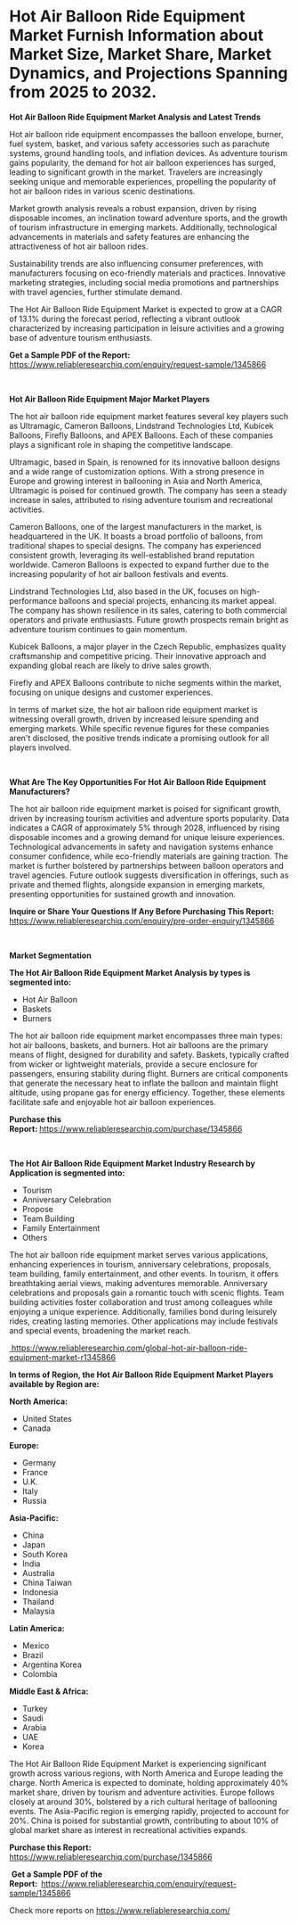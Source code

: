<p><h1>Hot Air Balloon Ride Equipment Market Furnish Information about Market Size, Market Share, Market Dynamics, and Projections Spanning from 2025 to 2032.</h1></p><p><strong>Hot Air Balloon Ride Equipment Market Analysis and Latest Trends</strong></p>
<p><p>Hot air balloon ride equipment encompasses the balloon envelope, burner, fuel system, basket, and various safety accessories such as parachute systems, ground handling tools, and inflation devices. As adventure tourism gains popularity, the demand for hot air balloon experiences has surged, leading to significant growth in the market. Travelers are increasingly seeking unique and memorable experiences, propelling the popularity of hot air balloon rides in various scenic destinations.</p><p>Market growth analysis reveals a robust expansion, driven by rising disposable incomes, an inclination toward adventure sports, and the growth of tourism infrastructure in emerging markets. Additionally, technological advancements in materials and safety features are enhancing the attractiveness of hot air balloon rides.</p><p>Sustainability trends are also influencing consumer preferences, with manufacturers focusing on eco-friendly materials and practices. Innovative marketing strategies, including social media promotions and partnerships with travel agencies, further stimulate demand. </p><p>The Hot Air Balloon Ride Equipment Market is expected to grow at a CAGR of 13.1% during the forecast period, reflecting a vibrant outlook characterized by increasing participation in leisure activities and a growing base of adventure tourism enthusiasts.</p></p>
<p><strong>Get a Sample PDF of the Report:&nbsp;</strong> <a href="https://www.reliableresearchiq.com/enquiry/request-sample/1345866?utm_campaign=3055&utm_medium=2&utm_source=Github&utm_content=ia&utm_term=11042025&utm_id=hot-air-balloon-ride-equipment">https://www.reliableresearchiq.com/enquiry/request-sample/1345866</a></p>
<p>&nbsp;</p>
<p><strong>Hot Air Balloon Ride Equipment Major Market Players</strong></p>
<p><p>The hot air balloon ride equipment market features several key players such as Ultramagic, Cameron Balloons, Lindstrand Technologies Ltd, Kubicek Balloons, Firefly Balloons, and APEX Balloons. Each of these companies plays a significant role in shaping the competitive landscape.</p><p>Ultramagic, based in Spain, is renowned for its innovative balloon designs and a wide range of customization options. With a strong presence in Europe and growing interest in ballooning in Asia and North America, Ultramagic is poised for continued growth. The company has seen a steady increase in sales, attributed to rising adventure tourism and recreational activities.</p><p>Cameron Balloons, one of the largest manufacturers in the market, is headquartered in the UK. It boasts a broad portfolio of balloons, from traditional shapes to special designs. The company has experienced consistent growth, leveraging its well-established brand reputation worldwide. Cameron Balloons is expected to expand further due to the increasing popularity of hot air balloon festivals and events.</p><p>Lindstrand Technologies Ltd, also based in the UK, focuses on high-performance balloons and special projects, enhancing its market appeal. The company has shown resilience in its sales, catering to both commercial operators and private enthusiasts. Future growth prospects remain bright as adventure tourism continues to gain momentum.</p><p>Kubicek Balloons, a major player in the Czech Republic, emphasizes quality craftsmanship and competitive pricing. Their innovative approach and expanding global reach are likely to drive sales growth.</p><p>Firefly and APEX Balloons contribute to niche segments within the market, focusing on unique designs and customer experiences.</p><p>In terms of market size, the hot air balloon ride equipment market is witnessing overall growth, driven by increased leisure spending and emerging markets. While specific revenue figures for these companies aren't disclosed, the positive trends indicate a promising outlook for all players involved.</p></p>
<p>&nbsp;</p>
<p><strong>What Are The Key Opportunities For Hot Air Balloon Ride Equipment Manufacturers?</strong></p>
<p><p>The hot air balloon ride equipment market is poised for significant growth, driven by increasing tourism activities and adventure sports popularity. Data indicates a CAGR of approximately 5% through 2028, influenced by rising disposable incomes and a growing demand for unique leisure experiences. Technological advancements in safety and navigation systems enhance consumer confidence, while eco-friendly materials are gaining traction. The market is further bolstered by partnerships between balloon operators and travel agencies. Future outlook suggests diversification in offerings, such as private and themed flights, alongside expansion in emerging markets, presenting opportunities for sustained growth and innovation.</p></p>
<p><strong>Inquire or Share Your Questions If Any Before Purchasing This Report:</strong> <a href="https://www.reliableresearchiq.com/enquiry/pre-order-enquiry/1345866?utm_campaign=3055&utm_medium=2&utm_source=Github&utm_content=ia&utm_term=11042025&utm_id=hot-air-balloon-ride-equipment">https://www.reliableresearchiq.com/enquiry/pre-order-enquiry/1345866</a></p>
<p>&nbsp;</p>
<p><strong>Market Segmentation</strong></p>
<p><strong>The Hot Air Balloon Ride Equipment Market Analysis by types is segmented into:</strong></p>
<p><ul><li>Hot Air Balloon</li><li>Baskets</li><li>Burners</li></ul></p>
<p><p>The hot air balloon ride equipment market encompasses three main types: hot air balloons, baskets, and burners. Hot air balloons are the primary means of flight, designed for durability and safety. Baskets, typically crafted from wicker or lightweight materials, provide a secure enclosure for passengers, ensuring stability during flight. Burners are critical components that generate the necessary heat to inflate the balloon and maintain flight altitude, using propane gas for energy efficiency. Together, these elements facilitate safe and enjoyable hot air balloon experiences.</p></p>
<p><strong>Purchase this Report:&nbsp;</strong><a href="https://www.reliableresearchiq.com/purchase/1345866?utm_campaign=3055&utm_medium=2&utm_source=Github&utm_content=ia&utm_term=11042025&utm_id=hot-air-balloon-ride-equipment">https://www.reliableresearchiq.com/purchase/1345866</a></p>
<p>&nbsp;</p>
<p><strong>The Hot Air Balloon Ride Equipment Market Industry Research by Application is segmented into:</strong></p>
<p><ul><li>Tourism</li><li>Anniversary Celebration</li><li>Propose</li><li>Team Building</li><li>Family Entertainment</li><li>Others</li></ul></p>
<p><p>The hot air balloon ride equipment market serves various applications, enhancing experiences in tourism, anniversary celebrations, proposals, team building, family entertainment, and other events. In tourism, it offers breathtaking aerial views, making adventures memorable. Anniversary celebrations and proposals gain a romantic touch with scenic flights. Team building activities foster collaboration and trust among colleagues while enjoying a unique experience. Additionally, families bond during leisurely rides, creating lasting memories. Other applications may include festivals and special events, broadening the market reach.</p></p>
<p><a href="https://www.reliableresearchiq.com/global-hot-air-balloon-ride-equipment-market-r1345866?utm_campaign=3055&utm_medium=2&utm_source=Github&utm_content=ia&utm_term=11042025&utm_id=hot-air-balloon-ride-equipment">&nbsp;https://www.reliableresearchiq.com/global-hot-air-balloon-ride-equipment-market-r1345866</a></p>
<p><strong>In terms of Region, the Hot Air Balloon Ride Equipment Market Players available by Region are:</strong></p>
<p>
    <p> <strong> North America: </strong>
        <ul>
            <li>United States</li>
            <li>Canada</li>
        </ul>
        </p> 
    <p> <strong> Europe: </strong>
        <ul>
            <li>Germany</li>
            <li>France</li>
            <li>U.K.</li>
            <li>Italy</li>
            <li>Russia</li>
        </ul>
        </p> 
    <p> <strong> Asia-Pacific: </strong>
        <ul>
            <li>China</li>
            <li>Japan</li>
            <li>South Korea</li>
            <li>India</li>
            <li>Australia</li>
            <li>China Taiwan</li>
            <li>Indonesia</li>
            <li>Thailand</li>
            <li>Malaysia</li>
        </ul>
        </p> 
    <p> <strong> Latin America: </strong>
        <ul>
            <li>Mexico</li>
            <li>Brazil</li>
            <li>Argentina Korea</li>
            <li>Colombia</li>
        </ul>
        </p> 
    <p> <strong> Middle East & Africa: </strong>
        <ul>
            <li>Turkey</li>
            <li>Saudi</li>
            <li>Arabia</li>
            <li>UAE</li>
            <li>Korea</li>
        </ul>
    </p>
    </p>
<p><p>The Hot Air Balloon Ride Equipment Market is experiencing significant growth across various regions, with North America and Europe leading the charge. North America is expected to dominate, holding approximately 40% market share, driven by tourism and adventure activities. Europe follows closely at around 30%, bolstered by a rich cultural heritage of ballooning events. The Asia-Pacific region is emerging rapidly, projected to account for 20%. China is poised for substantial growth, contributing to about 10% of global market share as interest in recreational activities expands.</p></p>
<p><strong>Purchase this Report: </strong><a href="https://www.reliableresearchiq.com/purchase/1345866?utm_campaign=3055&utm_medium=2&utm_source=Github&utm_content=ia&utm_term=11042025&utm_id=hot-air-balloon-ride-equipment">https://www.reliableresearchiq.com/purchase/1345866</a></p>
<p>&nbsp;<strong>Get a Sample PDF of the Report:&nbsp;&nbsp;</strong><a href="https://www.reliableresearchiq.com/enquiry/request-sample/1345866?utm_campaign=3055&utm_medium=2&utm_source=Github&utm_content=ia&utm_term=11042025&utm_id=hot-air-balloon-ride-equipment">https://www.reliableresearchiq.com/enquiry/request-sample/1345866</a></p>
<p><strong></strong></p>
<p>Check more reports on <a href="https://www.reliableresearchiq.com/?utm_campaign=3055&utm_medium=2&utm_source=Github&utm_content=ia&utm_term=11042025&utm_id=hot-air-balloon-ride-equipment">https://www.reliableresearchiq.com/</a></p>